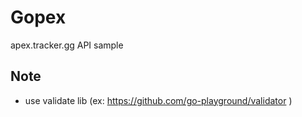# Gopex

apex.tracker.gg API sample

## Note

- use validate lib (ex: https://github.com/go-playground/validator )
